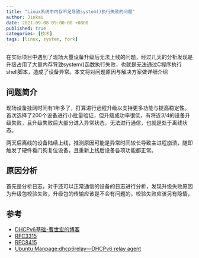 ```yaml
---
title: "Linux系统中内存不足导致system()执行失败的问题"
author: Jinkai
date: 2021-09-08 09:00:00 +0800
published: true
categories: [技术]
tags: [linux, system, fork]
---
```


在实际项目中遇到了现场大量设备升级后无法上线的问题，经过几天的分析发现是升级占用了大量内存导致system()函数执行失败，也就是无法通过C程序执行shell脚本，造成了设备异常。本文将对问题原因与解决方案做详细介绍

## 问题简介

现场设备挂网时间有1年多了，打算进行远程升级以支持更多功能与提高稳定性。首次选择了200个设备进行小批量验证，但升级成功率很低，有将近3/4的设备升级失败，且升级失败后大部分进入异常状态，无法进行通信，也就是处于离线状态。

两天后离线的设备陆续上线，推测原因可能是异常时间较长导致主进程崩溃，随即触发了硬件看门狗复位设备，且重新上线后设备各项功能都正常。

## 原因分析

首先是分析日志，对于还可以正常通信的设备的日志进行分析，发现升级失败原因为升级包校验失败，升级包的传输应该是不会有问题的，校验失败应该另有隐情，

## 参考

- [DHCPv6基础-曹世宏的博客](https://cshihong.github.io/2018/02/01/DHCPv6%E5%9F%BA%E7%A1%80/)
- [RFC3315](https://datatracker.ietf.org/doc/html/rfc3315)
- [RFC8415](https://datatracker.ietf.org/doc/html/rfc8415)
- [Ubuntu Manpage:dhcp6relay—DHCPv6 relay agent](https://manpages.ubuntu.com/manpages/bionic/man8/dhcp6relay.8.html)
